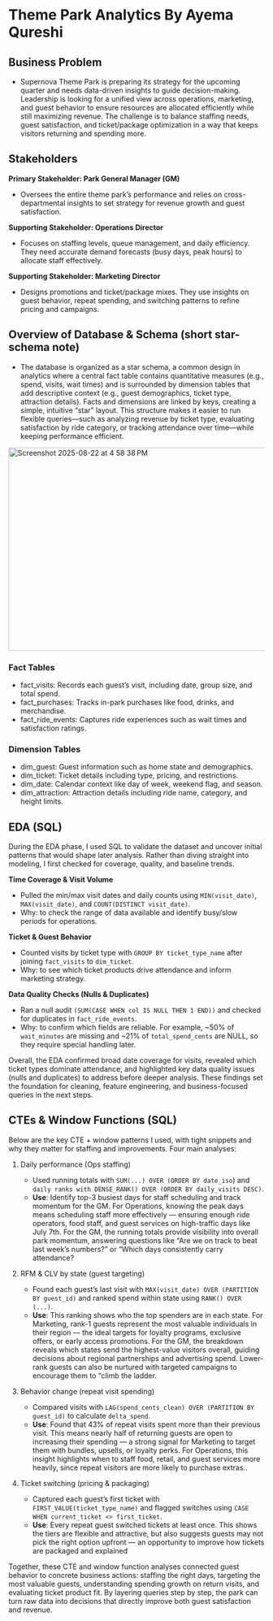 # Theme Park Analytics By Ayema Qureshi

## Business Problem 
- Supernova Theme Park is preparing its strategy for the upcoming quarter and needs data-driven insights to guide decision-making. Leadership is looking for a unified view across operations, marketing, and guest behavior to ensure resources are allocated efficiently while still maximizing revenue. The challenge is to balance staffing needs, guest satisfaction, and ticket/package optimization in a way that keeps visitors returning and spending more.

## Stakeholders 
**Primary Stakeholder: Park General Manager (GM)** 
- Oversees the entire theme park’s performance and relies on cross-departmental insights to set strategy for revenue growth and guest satisfaction.

**Supporting Stakeholder: Operations Director**
- Focuses on staffing levels, queue management, and daily efficiency. They need accurate demand forecasts (busy days, peak hours) to allocate staff effectively.

**Supporting Stakeholder: Marketing Director**
- Designs promotions and ticket/package mixes. They use insights on guest behavior, repeat spending, and switching patterns to refine pricing and campaigns.


## Overview of Database & Schema (short star-schema note) 
- The database is organized as a star schema, a common design in analytics where a central fact table contains quantitative measures (e.g., spend, visits, wait times) and is surrounded by dimension tables that add descriptive context (e.g., guest demographics, ticket type, attraction details). Facts and dimensions are linked by keys, creating a simple, intuitive “star” layout. This structure makes it easier to run flexible queries—such as analyzing revenue by ticket type, evaluating satisfaction by ride category, or tracking attendance over time—while keeping performance efficient.
<img width="800" height="400" alt="Screenshot 2025-08-22 at 4 58 38 PM" src="https://github.com/user-attachments/assets/e640822e-8df6-4ccf-a0f4-443b62f6f719" />

### Fact Tables
- fact_visits: Records each guest’s visit, including date, group size, and total spend.
- fact_purchases: Tracks in-park purchases like food, drinks, and merchandise.
- fact_ride_events: Captures ride experiences such as wait times and satisfaction ratings.

### Dimension Tables
- dim_guest: Guest information such as home state and demographics.
- dim_ticket: Ticket details including type, pricing, and restrictions.
- dim_date: Calendar context like day of week, weekend flag, and season.
- dim_attraction: Attraction details including ride name, category, and height limits.


## EDA (SQL)
During the EDA phase, I used SQL to validate the dataset and uncover initial patterns that would shape later analysis. Rather than diving straight into modeling, I first checked for coverage, quality, and baseline trends.

**Time Coverage & Visit Volume**
- Pulled the min/max visit dates and daily counts using `MIN(visit_date)`, `MAX(visit_date)`, and `COUNT(DISTINCT visit_date)`.
- Why: to check the range of data available and identify busy/slow periods for operations.

**Ticket & Guest Behavior**
- Counted visits by ticket type with `GROUP BY ticket_type_name` after joining `fact_visits` to `dim_ticket`.
- Why: to see which ticket products drive attendance and inform marketing strategy.

**Data Quality Checks (Nulls & Duplicates)**
- Ran a null audit `(SUM(CASE WHEN col IS NULL THEN 1 END))` and checked for duplicates in `fact_ride_events`.
- Why: to confirm which fields are reliable. For example, ~50% of `wait_minutes` are missing and ~21% of `total_spend_cents` are NULL, so they require special handling later.

Overall, the EDA confirmed broad date coverage for visits, revealed which ticket types dominate attendance, and highlighted key data quality issues (nulls and duplicates) to address before deeper analysis. These findings set the foundation for cleaning, feature engineering, and business-focused queries in the next steps.


## CTEs & Window Functions (SQL)
Below are the key CTE + window patterns I used, with tight snippets and why they matter for staffing and improvements. Four main analyses:

1. Daily performance (Ops staffing)
   - Used running totals with `SUM(...) OVER (ORDER BY date_iso`) and `daily ranks with DENSE_RANK() OVER (ORDER BY daily_visits DESC)`.
    - **Use**: Identify top-3 busiest days for staff scheduling and track momentum for the GM. For Operations, knowing the peak days means scheduling staff more effectively — ensuring enough ride operators, food staff, and guest services on high-traffic days like July 7th. For the GM, the running totals provide visibility into overall park momentum, answering questions like “Are we on track to beat last week’s numbers?” or “Which days consistently carry attendance?


2. RFM & CLV by state (guest targeting)
   - Found each guest’s last visit with `MAX(visit_date) OVER (PARTITION BY guest_id)` and ranked spend within state using `RANK() OVER (...)`.
   - **Use**: This ranking shows who the top spenders are in each state. For Marketing, rank-1 guests represent the most valuable individuals in their region — the ideal targets for loyalty programs, exclusive offers, or early access promotions. For the GM, the breakdown reveals which states send the highest-value visitors overall, guiding decisions about regional partnerships and advertising spend. Lower-rank guests can also be nurtured with targeted campaigns to encourage them to “climb the ladder.

3. Behavior change (repeat visit spending)
   - Compared visits with `LAG(spend_cents_clean) OVER (PARTITION BY guest_id)` to calculate `delta_spend`.
   - **Use**: Found that 43% of repeat visits spent more than their previous visit. This means nearly half of returning guests are open to increasing their spending — a strong signal for Marketing to target them with bundles, upsells, or loyalty perks. For Operations, this insight highlights when to staff food, retail, and guest services more heavily, since repeat visitors are more likely to purchase extras..

4. Ticket switching (pricing & packaging)
   - Captured each guest’s first ticket with` FIRST_VALUE(ticket_type_name)` and flagged switches using `CASE WHEN current_ticket <> first_ticket`.
   - **Use**: Every repeat guest switched tickets at least once. This shows the tiers are flexible and attractive, but also suggests guests may not pick the right option upfront — an opportunity to improve how tickets are packaged and explained

Together, these CTE and window function analyses connected guest behavior to concrete business actions: staffing the right days, targeting the most valuable guests, understanding spending growth on return visits, and evaluating ticket product fit. By layering queries step by step, the park can turn raw data into decisions that directly improve both guest satisfaction and revenue.




